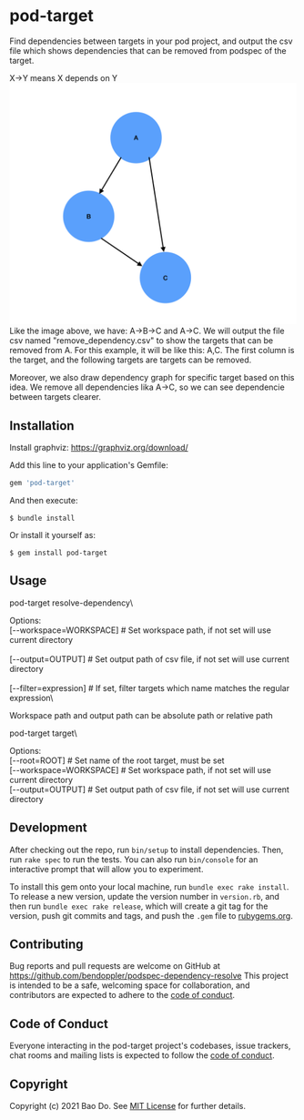 # pod-target

Find dependencies between targets in your pod project, and output the csv file which shows dependencies that can be removed from podspec of the target.

X->Y means X depends on Y
![Example image](./images/image.png)
Like the image above, we have: A->B->C and A->C. We will output the file csv named "remove_dependency.csv" to show the targets that can be removed from A. For this example, it will be like this:
A,C. The first column is the target, and the following targets are targets can be removed.

Moreover, we also draw dependency graph for specific target based on this idea. We remove all dependencies lika A->C, so we can see dependencie between targets clearer.
## Installation

Install graphviz:
https://graphviz.org/download/

Add this line to your application's Gemfile:

```ruby
gem 'pod-target'
```

And then execute:

    $ bundle install

Or install it yourself as:

    $ gem install pod-target

## Usage
pod-target resolve-dependency\

Options:\
      [--workspace=WORKSPACE]  # Set workspace path, if not set will use current directory\
      \
      [--output=OUTPUT]        # Set output path of csv file, if not set will use current directory\
      \
      [--filter=expression]    # If set, filter targets which name matches the regular expression\

Workspace path and output path can be absolute path or relative path

pod-target target\

Options:\
  [--root=ROOT]            # Set name of the root target, must be set
  \
  [--workspace=WORKSPACE]  # Set workspace path, if not set will use current directory
  \
  [--output=OUTPUT]        # Set output path of csv file, if not set will use current directory
## Development

After checking out the repo, run `bin/setup` to install dependencies. Then, run `rake spec` to run the tests. You can also run `bin/console` for an interactive prompt that will allow you to experiment.

To install this gem onto your local machine, run `bundle exec rake install`. To release a new version, update the version number in `version.rb`, and then run `bundle exec rake release`, which will create a git tag for the version, push git commits and tags, and push the `.gem` file to [rubygems.org](https://rubygems.org).

## Contributing

Bug reports and pull requests are welcome on GitHub at https://github.com/bendoppler/podspec-dependency-resolve This project is intended to be a safe, welcoming space for collaboration, and contributors are expected to adhere to the [code of conduct](https://github.com/bendoppler/podspec-dependency-resolve/blob/master/CODE_OF_CONDUCT.md).


## Code of Conduct

Everyone interacting in the pod-target project's codebases, issue trackers, chat rooms and mailing lists is expected to follow the [code of conduct](https://github.com/bendoppler/podspec-dependency-resolve/blob/master/CODE_OF_CONDUCT.md).

## Copyright

Copyright (c) 2021 Bao Do. See [MIT License](LICENSE.txt) for further details.
